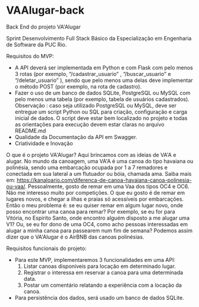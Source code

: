 # VAAlugar-back
Back End do projeto VA'Alugar

Sprint Desenvolvimento Full Stack Básico da Especialização em Engenharia de Software da PUC Rio.

Requisitos do MVP:

- A API deverá ser implementada em Python e com Flask com pelo menos 3 rotas (por exemplo, “/cadastrar_usuario” , “/buscar_usuario” e “/deletar_usuario” ), sendo que pelo menos uma delas deve implementar o método POST (por exemplo, na rota de cadastro).
- Fazer o uso de um banco de dados SQLite, PostgreSQL ou MySQL com pelo menos uma tabela (por exemplo, tabela de usuários cadastrados). Observação : caso seja utilizado PostgreSQL ou MySQL, deve ser entregue um script Python ou SQL para criação, configuração e carga inicial de dados. O script deve estar bem localizado no projeto e todas as orientações para execução devem estar claras no arquivo README.md
- Qualidade da Documentação da API em Swagger.
- Criatividade e Inovação

O que é o projeto VA'Alugar?
  Aqui brincamos com as ideias de VA'A e alugar. 
  No mundo da canoagem, uma VA'A é uma canoa do tipo havaiana ou polinésia, sendo uma embarcação ocupada por 1 a 7 remadores e conectada em sua lateral a um flutuador ou bóia, chamada ama. Saiba mais em: https://kanaloario.com/diferenca-de-canoa-havaiana-canoa-polinesia-ou-vaa/.
  Pessoalmente, gosto de remar em uma Vaa dos tipos OC4 e OC6. Não me interesso muito por competições. O que eu gosto é de remar em lugares novos, e chegar a ilhas e praias só acessíveis por embarcações. Então o meu problema é: se eu quiser remar em algum lugar novo, onde posso encontrar uma canoa para remar? Por exemplo, se eu for para Vitória, no Espírito Santo, onde encontro alguém disposto a me alugar uma V1? Ou, se eu for dono de uma OC4, como acho pessoas interessadas em alugar a minha canoa para passearem num fim de semana?
  Podemos assim dizer que o VA'Alugar é o AirBNB das canoas polinésias.

Requisitos funcionais do projeto:
- Para este MVP, implementaremos 3 funcionalidades em uma API:
  1. Listar canoas disponíveis para locação em determinado lugar.
  2. Registrar o interessa em reservar a canoa para uma determinada data.
  3. Postar um comentário relatando a experiência com a locação da canoa.
- Para persistência dos dados, será usado um banco de dados SQLite. 

